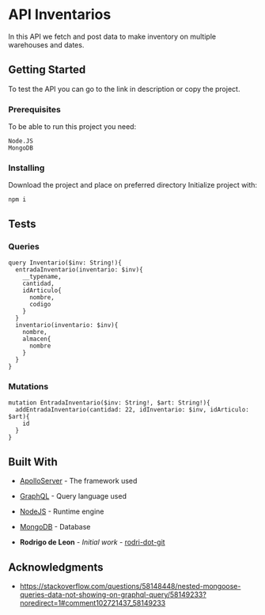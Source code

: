 # API Inventarios

In this API we fetch and post data to make inventory on multiple warehouses and dates.

## Getting Started

To test the API you can go to the link in description or copy the project.

### Prerequisites

To be able to run this project you need:

```
Node.JS
MongoDB
```

### Installing

Download the project and place on preferred directory
Initialize project with:

```
npm i
```

## Tests

### Queries

```
query Inventario($inv: String!){
  entradaInventario(inventario: $inv){
    __typename,
    cantidad,
    idArticulo{
      nombre,
      codigo
    }
  }
  inventario(inventario: $inv){
    nombre,
    almacen{
      nombre
    }
  }
}
```

### Mutations

```
mutation EntradaInventario($inv: String!, $art: String!){
  addEntradaInventario(cantidad: 22, idInventario: $inv, idArticulo: $art){
    id
  }
}
```

## Built With

* [ApolloServer](https://www.apollographql.com/docs/apollo-server/) - The framework used
* [GraphQL](https://graphql.org) - Query language used
* [NodeJS](https://rometools.github.io/rome/) - Runtime engine
* [MongoDB](https://rometools.github.io/rome/) - Database

* **Rodrigo de Leon** - *Initial work* - [rodri-dot-git](https://github.com/rodri-dot-git)

## Acknowledgments

* https://stackoverflow.com/questions/58148448/nested-mongoose-queries-data-not-showing-on-graphql-query/58149233?noredirect=1#comment102721437_58149233
